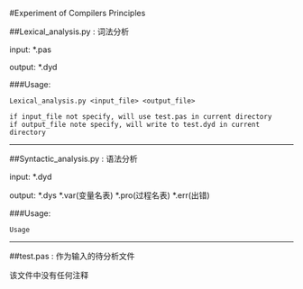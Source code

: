 #Experiment of Compilers Principles

##Lexical_analysis.py : 词法分析

input: 	*.pas

output:	*.dyd

###Usage:

	Lexical_analysis.py <input_file> <output_file>
	
	if input_file not specify, will use test.pas in current directory
	if output_file note specify, will write to test.dyd in current directory
	
--------------

##Syntactic_analysis.py : 语法分析

input: 	*.dyd

output:	*.dys *.var(变量名表) *.pro(过程名表) *.err(出错)

###Usage:

	Usage
	
--------------

##test.pas : 作为输入的待分析文件

该文件中没有任何注释
